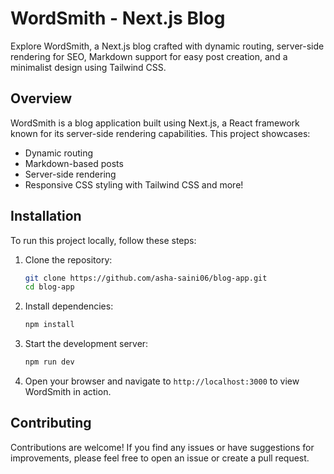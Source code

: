 # WordSmith - Next.js Blog

Explore WordSmith, a Next.js blog crafted with dynamic routing, server-side rendering for SEO, Markdown support for easy post creation, and a minimalist design using Tailwind CSS.

## Overview

WordSmith is a blog application built using Next.js, a React framework known for its server-side rendering capabilities. This project showcases:

- Dynamic routing
- Markdown-based posts
- Server-side rendering
- Responsive CSS styling with Tailwind CSS
  and more!

## Installation

To run this project locally, follow these steps:

1. Clone the repository:
   ```bash
   git clone https://github.com/asha-saini06/blog-app.git
   cd blog-app
   ```

2. Install dependencies:
   ```bash
   npm install
   ```

3. Start the development server:
   ```bash
   npm run dev
   ```

4. Open your browser and navigate to `http://localhost:3000` to view WordSmith in action.


## Contributing

Contributions are welcome! If you find any issues or have suggestions for improvements, please feel free to open an issue or create a pull request.
